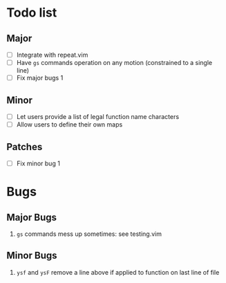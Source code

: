 # Todo list
## Major
- [ ] Integrate with repeat.vim
- [ ] Have `gs` commands operation on any motion (constrained to a single line)
- [ ] Fix major bugs 1

## Minor
- [ ] Let users provide a list of legal function name characters
- [ ] Allow users to define their own maps

## Patches
- [ ] Fix minor bug 1

# Bugs
## Major Bugs
1. `gs` commands mess up sometimes: see testing.vim

## Minor Bugs
1. `ysf` and `ysF` remove a line above if applied to function on last line of
   file 

